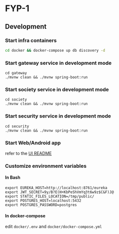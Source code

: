 # FYP-1

## Development
### Start infra containers
```sh
cd docker && docker-compose up db discovery -d
```

### Start gateway service in development mode
```
cd gateway
./mvnw clean && ./mvnw spring-boot:run
```

### Start society service in development mode
```
cd society
./mvnw clean && ./mvnw spring-boot:run
```

### Start security service in development mode
```
cd security
./mvnw clean && ./mvnw spring-boot:run
```

### Start Web/Android app
refer to the [UI README](ui/README.md)

### Customize environment variables
#### In Bash
```
export EUREKA_HOST=http://localhost:8761/eureka
export JWT_SECRET=9y/B?E(H+KbPeShVmYq3t6w9z$C&F)J@
export STATIC_FILES_LOCATION=/tmp/public/
export POSTGRES_HOST=localhost:5432
export POSTGRES_PASSWORD=postgres
```

#### In docker-compose
edit `docker/.env` and `docker/docker-compose.yml`

